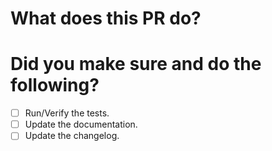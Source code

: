 # What does this PR do?

# Did you make sure and do the following?

* [ ] Run/Verify the tests.
* [ ] Update the documentation.
* [ ] Update the changelog.
